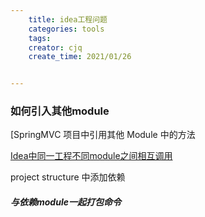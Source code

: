 ```yaml
---
    title: idea工程问题
    categories: tools
    tags:
    creator: cjq
    create_time: 2021/01/26


---
```


### 如何引入其他module

[SpringMVC 项目中引用其他 Module 中的方法

[Idea中同一工程不同module之间相互调用](https://blog.csdn.net/menggudaoke/article/details/90601008)

project structure 中添加依赖

##### 与依赖module一起打包命令

```

```

